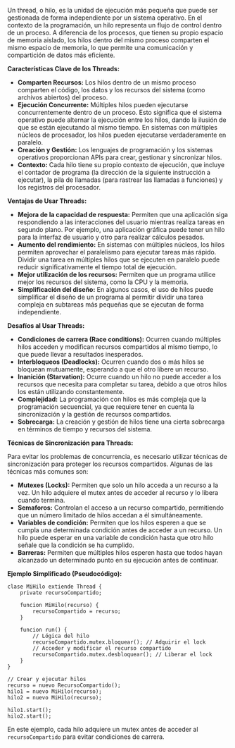 Un thread, o hilo, es la unidad de ejecución más pequeña que puede ser gestionada de forma independiente por un sistema operativo. En el contexto de la programación, un hilo representa un flujo de control dentro de un proceso. A diferencia de los procesos, que tienen su propio espacio de memoria aislado, los hilos dentro del mismo proceso comparten el mismo espacio de memoria, lo que permite una comunicación y compartición de datos más eficiente.

**Características Clave de los Threads:**

*   **Comparten Recursos:** Los hilos dentro de un mismo proceso comparten el código, los datos y los recursos del sistema (como archivos abiertos) del proceso.
*   **Ejecución Concurrente:** Múltiples hilos pueden ejecutarse concurrentemente dentro de un proceso. Esto significa que el sistema operativo puede alternar la ejecución entre los hilos, dando la ilusión de que se están ejecutando al mismo tiempo. En sistemas con múltiples núcleos de procesador, los hilos pueden ejecutarse verdaderamente en paralelo.
*   **Creación y Gestión:** Los lenguajes de programación y los sistemas operativos proporcionan APIs para crear, gestionar y sincronizar hilos.
*   **Contexto:** Cada hilo tiene su propio contexto de ejecución, que incluye el contador de programa (la dirección de la siguiente instrucción a ejecutar), la pila de llamadas (para rastrear las llamadas a funciones) y los registros del procesador.

**Ventajas de Usar Threads:**

*   **Mejora de la capacidad de respuesta:** Permiten que una aplicación siga respondiendo a las interacciones del usuario mientras realiza tareas en segundo plano. Por ejemplo, una aplicación gráfica puede tener un hilo para la interfaz de usuario y otro para realizar cálculos pesados.
*   **Aumento del rendimiento:** En sistemas con múltiples núcleos, los hilos permiten aprovechar el paralelismo para ejecutar tareas más rápido. Dividir una tarea en múltiples hilos que se ejecuten en paralelo puede reducir significativamente el tiempo total de ejecución.
*   **Mejor utilización de los recursos:** Permiten que un programa utilice mejor los recursos del sistema, como la CPU y la memoria.
*   **Simplificación del diseño:** En algunos casos, el uso de hilos puede simplificar el diseño de un programa al permitir dividir una tarea compleja en subtareas más pequeñas que se ejecutan de forma independiente.

**Desafíos al Usar Threads:**

*   **Condiciones de carrera (Race conditions):** Ocurren cuando múltiples hilos acceden y modifican recursos compartidos al mismo tiempo, lo que puede llevar a resultados inesperados.
*   **Interbloqueos (Deadlocks):** Ocurren cuando dos o más hilos se bloquean mutuamente, esperando a que el otro libere un recurso.
*   **Inanición (Starvation):** Ocurre cuando un hilo no puede acceder a los recursos que necesita para completar su tarea, debido a que otros hilos los están utilizando constantemente.
*   **Complejidad:** La programación con hilos es más compleja que la programación secuencial, ya que requiere tener en cuenta la sincronización y la gestión de recursos compartidos.
*   **Sobrecarga:** La creación y gestión de hilos tiene una cierta sobrecarga en términos de tiempo y recursos del sistema.

**Técnicas de Sincronización para Threads:**

Para evitar los problemas de concurrencia, es necesario utilizar técnicas de sincronización para proteger los recursos compartidos. Algunas de las técnicas más comunes son:

*   **Mutexes (Locks):** Permiten que solo un hilo acceda a un recurso a la vez. Un hilo adquiere el mutex antes de acceder al recurso y lo libera cuando termina.
*   **Semaforos:** Controlan el acceso a un recurso compartido, permitiendo que un número limitado de hilos accedan a él simultáneamente.
*   **Variables de condición:** Permiten que los hilos esperen a que se cumpla una determinada condición antes de acceder a un recurso. Un hilo puede esperar en una variable de condición hasta que otro hilo señale que la condición se ha cumplido.
*   **Barreras:** Permiten que múltiples hilos esperen hasta que todos hayan alcanzado un determinado punto en su ejecución antes de continuar.

**Ejemplo Simplificado (Pseudocódigo):**

```
clase MiHilo extiende Thread {
    private recursoCompartido;

    funcion MiHilo(recurso) {
        recursoCompartido = recurso;
    }

    funcion run() {
        // Lógica del hilo
        recursoCompartido.mutex.bloquear(); // Adquirir el lock
        // Acceder y modificar el recurso compartido
        recursoCompartido.mutex.desbloquear(); // Liberar el lock
    }
}

// Crear y ejecutar hilos
recurso = nuevo RecursoCompartido();
hilo1 = nuevo MiHilo(recurso);
hilo2 = nuevo MiHilo(recurso);

hilo1.start();
hilo2.start();
```

En este ejemplo, cada hilo adquiere un mutex antes de acceder al `recursoCompartido` para evitar condiciones de carrera.


